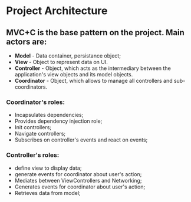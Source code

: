 # Project Architecture

## MVC+C is the base pattern on the project. Main actors are:
 
 * **Model** - Data container, persistance object;
 * **View** - Object to represent data on UI.
 * **Controller** - Object, which acts as the intermediary between the application's view objects and its model objects.
 * **Coordinator** - Object, which allows to manage all controllers and sub-coordinators.
 
 ### Coordinator's roles:
 * Incapsulates dependencies;
 * Provides dependency injection role;
 * Init controllers;
 * Navigate controllers;
 * Subscribes on controller's events and react on events;
 
  ### Controller's  roles:
 * define view to display data;
 * generate events for coordinator about user's action;
 * Mediates between ViewControllers and Networking;
 * Generates events for coordinator about user's action;
 * Retrieves data from model;
 
